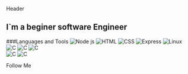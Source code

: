 Header
## I`m a beginer software Engineer

###Languages and Tools
![Node js](https://img.shields.io/badge/-Node.js-black?style=for-the-badge&logo=node.js)
![HTML](https://img.shields.io/badge/-HTML-black?style=for-the-badge&logo=html5)
![CSS](https://img.shields.io/badge/-CSS-black?style=for-the-badge&logo=css3)
![Express](https://img.shields.io/badge/-Express-black?style=for-the-badge&logo=express) 
![Linux](https://img.shields.io/badge/-HTML-black?style=for-the-badge&logo=Linux)
![C](https://img.shields.io/badge/-c/c++-black?style=for-the-badge&logo=c)
![C](https://img.shields.io/badge/-Mysql-black?style=for-the-badge&logo=mysql) 
![C](https://img.shields.io/badge/python-black?style=for-the-badge&logo=python)  
![C](https://img.shields.io/badge/npm-black?style=for-the-badge&logo=npm)
![C](https://img.shields.io/badge/Git-black?style=for-the-badge&logo=git)



Follow Me